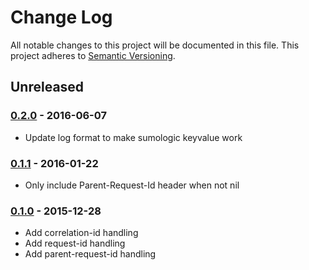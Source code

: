 # Change Log

All notable changes to this project will be documented in this file.
This project adheres to [Semantic Versioning](http://semver.org/).

## Unreleased

### [0.2.0] - 2016-06-07
- Update log format to make sumologic keyvalue work

### [0.1.1] - 2016-01-22
- Only include Parent-Request-Id header when not nil

### [0.1.0] - 2015-12-28
- Add correlation-id handling
- Add request-id handling
- Add parent-request-id handling

[Unreleased]: https://github.com/Acornsgrow/rack-request_auditing/compare/v0.2.0...HEAD
[0.2.0]: https://github.com/Acornsgrow/rack-request_auditing/compare/v0.1.1...v0.2.0
[0.1.1]: https://github.com/Acornsgrow/rack-request_auditing/compare/v0.1.0...v0.1.1
[0.1.0]: https://github.com/Acornsgrow/rack-request_auditing/compare/fcacbfbece94ebfc9073f0a34b1458994a65f90b...v0.1.0
